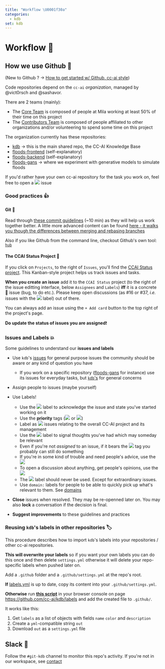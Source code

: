 ```yaml
---
title: "Workflow \U0001f30a"
categories:
  - kdb
set: kdb
---
```


# Workflow 🌊

## How we use Github 🚉

(New to Github ? -> [How to get started w/ Github, cc-ai style](/workflow/gettingstarted.md))

Code repositories depend on the `cc-ai` *organization*, managed by @vict0rsch and @sashavor.

There are 2 teams (mainly):

- The [Core Team](https://github.com/orgs/cc-ai/teams/core) is composed of people at Mila working at least 50% of their time on this project
- The [Contributors Team](https://github.com/orgs/cc-ai/teams/contributors) is composed of people affiliated to other organizations and/or volunteering to spend some time on this project

The organization currently has these repositories:

* [kdb](https://github.com/cc-ai/kdb) -> this is the main shared repo, the CC-AI Knowledge Base
* [floods-frontend](https://github.com/cc-ai/floods-frontend) (self-explanatory)
* [floods-backend](https://github.com/cc-ai/floods-backend) (self-explanatory)
* [floods-gans](https://github.com/cc-ai/floods-gans) -> where we experiment with generative models to simulate floods

If you'd rather have your own cc-ai repository for the task you work on, feel free to open a ![][domain:meta] issue

### Good practices 👍

#### Git 🌵

Read through [these commit guidelines](https://github.com/RomuloOliveira/commit-messages-guide) (~10 min) as they will help us work together better. A little more advanced content can be found [here - it walks you though the differences between merging and rebasing branches](https://www.atlassian.com/git/tutorials/merging-vs-rebasing)

Also if you like Github from the command line, checkout Github's own tool: [`hub`](https://github.com/github/hub)

#### The CCAI Status Project 🔔

If you click on `Projects`, to the right of `Issues`, you'll find the [CCAI Status project](https://github.com/cc-ai/kdb/projects/4). This Kanban-style project helps us track issues and tasks.

**When you create an issue** add it to the `CCAI Status` project (to the right of the issue editting interface, below `Assignees` and `Labels`) **iff** it is a concrete 🔬 issue (bug, to do etc.). Please keep open discussions (as #16 or #37, *i.e.* issues with the [![][discussion]](https://github.com/cc-ai/kdb/labels/discussion) label) out of there.

You can always add an issue using the `+ Add card` button to the top right of the project's page.

**Do update the status of issues you are assigned**❗

### Issues and Labels 💥

Some guidelines to understand our **issues and labels**

* Use `kdb`'s [issues](https://github.com/cc-ai/kdb/issues) for general purpose issues the community should be aware or any kind of question you have

  * If you work on a specific repository ([floods-gans](https://github.com/cc-ai/floods-gans) for instance) use its issues for everyday tasks, but [`kdb`'s](https://github.com/cc-ai/kdb/issues) for general concerns

* Assign people to issues (maybe yourself)
* Use Labels!
  
  * Use the [![][work in progress]](https://github.com/cc-ai/kdb/labels/work%20in%20progress) label to acknowledge the issue and state you've started working on it
  * Use the **priority** tags ([![][priority:high]](https://github.com/cc-ai/kdb/labels/priority%3Ahigh) or [![][priority:low]](https://github.com/cc-ai/kdb/labels/priority%3Alow))
  * Label as [![][domain:meta]](https://github.com/cc-ai/kdb/labels/domain%3Ameta) issues relating to the overall CC-AI project and its management
  * Use the [![][keep in mind]](https://github.com/cc-ai/kdb/labels/keep%20in%20mind) label to signal thoughts you've had which may someday be relevant
  * Even if you're not *assigned* to an issue, if it bears the [![][good first issue]](https://github.com/cc-ai/kdb/labels/good%20first%20issue) tag you probably can still do something
  * If you're in some kind of trouble and need people's advice, use the [![][help wanted]](https://github.com/cc-ai/kdb/labels/help%20wanted)
  * To open a discussion about anything, get people's opinions, use the [![][discussion]](https://github.com/cc-ai/kdb/labels/discussion)
  * The [![][priority:critical]](https://github.com/cc-ai/kdb/labels/priority%3Acritical) label should never be used. Except for extraordinary issues.
  * Use `domain:` labels for people to be able to quickly pick up what's relevant to them. See [domains](/domains)
* **Close** issues when resolved. They may be re-openned later on. You may also **lock** a conversation if the decision is final.
* **Suggest improvements** to these guidelines and practices

### Reusing `kdb`'s labels in other repositories 🏷

This procedure describes how to import `kdb`'s labels into your repositories / other cc-ai repositories.

**This will overwrite your labels** so if you want your own labels you can do this once and then delete `settings.yml` otherwise it will delete your repo-specific labels when pushed later on.

Add a `.github` folder and a `.github/settings.yml` at the repo's root. 

**If** [labels.yml](labels.yml) is up to date, copy its content into your `.github/settings.yml`. 

**Otherwise** run [**this script**](https://gist.github.com/Vict0rSch/188a60f1e87a68844e41082583df64c4) in your browser console on page https://github.com/cc-ai/kdb/labels and add the created file to `.github/`. 

It works like this:

1. Get `labels` as a list of objects with fields `name` `color` and `description`
2. Create a `yml`-compatible string `out`
3. Download `out` as a `settings.yml` file

## Slack 📡

Follow the `#git-kdb` channel to monitor this repo's activity. If you're not in our workspace, see [contact](https://github.com/cc-ai/kdb#contact-%EF%B8%8F)


[bug]: https://img.shields.io/badge/bug-d73a4a.svg
[duplicate]: https://img.shields.io/badge/duplicate-cfd3d7.svg
[good first issue]: https://img.shields.io/badge/good%20first%20issue-7057ff.svg
[help wanted]: https://img.shields.io/badge/help%20wanted-008672.svg
[priority:high]: https://img.shields.io/badge/priority:high-16f9c1.svg
[invalid]: https://img.shields.io/badge/invalid-e4e669.svg
[keep in mind]: https://img.shields.io/badge/keep%20in%20mind-c0cef7.svg
[priority:low]: https://img.shields.io/badge/priority:low-efff8c.svg
[discussion]: https://img.shields.io/badge/discussion-d876e3.svg
[wontfix]: https://img.shields.io/badge/wontfix-ffffff.svg
[work in progress]: https://img.shields.io/badge/work%20in%20progress-ededed.svg
[domain:behavioral]: https://img.shields.io/badge/domain:behavioral-f4b7c4.svg
[domain:data]: https://img.shields.io/badge/domain:data-bfdadc.svg
[domain:dev]: https://img.shields.io/badge/domain:dev-d4c5f9.svg
[domain:econ]: https://img.shields.io/badge/domain:econ-036a77.svg
[domain:ml]: https://img.shields.io/badge/domain:ml-f260b8.svg
[domain:other]: https://img.shields.io/badge/domain:other-e0a87f.svg
[domain:ux]: https://img.shields.io/badge/domain:ux-fccfbd.svg
[priority:critical]: https://img.shields.io/badge/priority:critical-FF0000.svg
[domain:climate]: https://img.shields.io/badge/domain:climate-fcddc4.svg
[domain:meta]: https://img.shields.io/badge/domain:meta-202ea5.svg